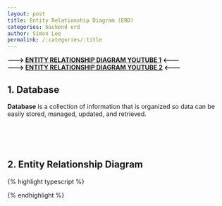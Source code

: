 ```yaml
---
layout: post
title: Entity Relationship Diagram (ERD)
categories: backend erd
author: Simon Lee
permalink: /:categories/:title
---
```


<strong>---> [ENTITY RELATIONSHIP DIAGRAM YOUTUBE 1][def_erd1] <---</strong>  
<strong>---> [ENTITY RELATIONSHIP DIAGRAM YOUTUBE 2][def_erd2] <---</strong>

## 1. Database

<strong>Database</strong> is a collection of information that is organized so data can be easily stored, managed, updated, and retrieved.

<br>
<br>
<br>

## 2. Entity Relationship Diagram

{% highlight typescript %}

{% endhighlight %}
<br>
<br>
<br>

[def_erd1]: https://www.youtube.com/watch?v=QpdhBUYk7Kk
[def_erd2]: https://www.youtube.com/watch?v=-CuY5ADwn24
